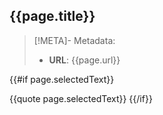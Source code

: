## {{page.title}}

> [!META]- Metadata:
> - **URL**: {{page.url}}

{{#if page.selectedText}}

{{quote page.selectedText}}
{{/if}}